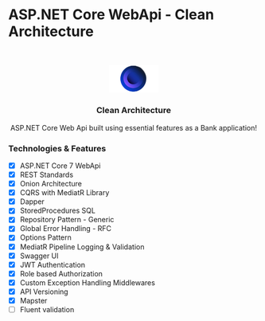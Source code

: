 # ASP.NET Core WebApi - Clean Architecture
<br />
<p align="center">
  <a href="#">
    <img src="docs/OnionArchitecture.png" alt="Logo" width="20%" height="20%">
  </a>

  <h3 align="center">Clean Architecture</h3>

  <p align="center">
    ASP.NET Core Web Api built using essential features as a Bank application!
  </p>
</p>

### Technologies & Features

- [x] ASP.NET Core 7 WebApi
- [x] REST Standards
- [x] Onion Architecture
- [x] CQRS with MediatR Library
- [x] Dapper
- [x] StoredProcedures SQL
- [x] Repository Pattern - Generic
- [x] Global Error Handling - RFC
- [x] Options Pattern
- [x] MediatR Pipeline Logging & Validation
- [x] Swagger UI
- [x] JWT Authentication 
- [x] Role based Authorization
- [x] Custom Exception Handling Middlewares
- [x] API Versioning
- [x] Mapster
- [ ] Fluent validation
